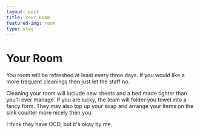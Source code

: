 ```yaml
---
layout: post
title: Your Room
featured-img: room
type: stay
---
```

# Your Room
You room will be refreshed at least every three days. If you would like a more frequent cleanings then just let the staff no.

Cleaning your room will include new sheets and a bed made tighter than you'll ever manage. If you are lucky, the team will folder you towel into a fancy form. They may also top up your soap and arrange your items on the sink counter more nicely then you.

I think they have OCD, but it's okay by me.